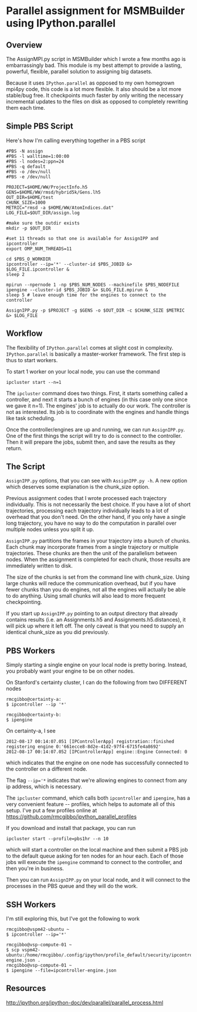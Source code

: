Parallel assignment for MSMBuilder using IPython.parallel
=========================================================

Overview
--------
The AssignMPI.py script in MSMBuilder which I wrote a few months ago is
embarrassingly bad. This module is my best attempt to provide a lasting,
powerful, flexible, parallel solution to assigning big datasets.

Because it uses `IPython.parallel` as opposed to my own homegrown mpi4py
code, this code is a lot more flexible. It also should be a lot more stable/bug
free. It checkpoints much faster by only writing the necessary incremental
updates to the files on disk as opposed to completely rewriting them each time.

Simple PBS Script
-----------------
Here's how I'm calling everything together in a PBS script

    #PBS -N assign
    #PBS -l walltime=1:00:00
    #PBS -l nodes=2:ppn=24
    #PBS -q default
    #PBS -o /dev/null
    #PBS -e /dev/null

    PROJECT=$HOME/WW/ProjectInfo.h5
    GENS=$HOME/WW/rmsd/hybrid5k/Gens.lh5
    OUT_DIR=$HOME/test
    CHUNK_SIZE=1000
    METRIC="rmsd -a $HOME/WW/AtomIndices.dat"
    LOG_FILE=$OUT_DIR/assign.log

    #make sure the outdir exists
    mkdir -p $OUT_DIR

    #set 11 threads so that one is available for AssignIPP and ipcontroller
    export OMP_NUM_THREADS=11

    cd $PBS_O_WORKDIR
    ipcontroller --ip='*' --cluster-id $PBS_JOBID &> $LOG_FILE.ipcontroller &
    sleep 2

    mpirun --npernode 1 -np $PBS_NUM_NODES --machinefile $PBS_NODEFILE ipengine --cluster-id $PBS_JOBID &> $LOG_FILE.mpirun &
    sleep 5 # leave enough time for the engines to connect to the controller

    AssignIPP.py -p $PROJECT -g $GENS -o $OUT_DIR -c $CHUNK_SIZE $METRIC &> $LOG_FILE




Workflow
--------
The flexibility of `IPython.parallel` comes at slight cost in complexity.
`IPython.parallel` is basically a master-worker framework. The first step
is thus to start workers.

To start 1 worker on your local node, you can use the command

    ipcluster start --n=1

The `ipcluster` command does two things. First, it starts something called a
controller, and next it starts a bunch of engines (in this case only one since
we gave it n=1). The engines' job is to actually do our work. The controller is
not as interested. Its job is to coordinate with the engines and handle things
like task scheduling.

Once the controller/engines are up and running, we can run `AssignIPP.py`.
One of the first things the script will try to do is connect to the controller.
Then it will prepare the jobs, submit then, and save the results as they return.

The Script
----------

`AssignIPP.py` options, that you can see with `AssignIPP.py -h`. A new option
which deserves some explanation is the chunk_size option.

Previous assignment codes that I wrote processed each trajectory individually.
This is not necessarily the best choice. If you have a lot of short trajectories,
processing each trajectory individually leads to a lot of overhead that you
don't need. On the other hand, if you only have a single long trajectory,
you have no way to do the computation in parallel over multiple nodes unless you
split it up.

`AssignIPP.py` partitions the frames in your trajectory into a bunch of chunks.
Each chunk may incorporate frames from a single trajectory or multiple trajectories.
These chunks are then the unit of the parallelism between nodes. When the assignment
is completed for each chunk, those results are immediately written to disk.

The size of the chunks is set from the command line with chunk_size. Using large
chunks will reduce the communication overhead, but if you have fewer chunks
than you do engines, not all the engines will actually be able to do anything.
Using small chunks will also lead to more frequent checkpointing.


If you start up `AssignIPP.py` pointing to an output directory that already
contains results (i.e. an Assignments.h5 and Assignments.h5.distances), it will
pick up where it left off. The only caveat is that you need to supply an identical
chunk_size as you did previously.

PBS Workers
-----------

Simply starting a single engine on your local node is pretty boring. Instead, you
probably want your engine to be on other nodes.

On Stanford's certainty cluster, I can do the following from two DIFFERENT nodes
    
    rmcgibbo@certainty-a:
    $ ipcontroller --ip '*'
    
    rmcgibbo@certainty-b:
    $ ipengine
    
On certainty-a, I see

    2012-08-17 00:14:07.051 [IPControllerApp] registration::finished registering engine 0:'661ecce8-8d2e-41d2-97f4-6715fe4a8692'
    2012-08-17 00:14:07.052 [IPControllerApp] engine::Engine Connected: 0
    
which indicates that the engine on one node has successfully connected to
the controller on a different node.

The flag `--ip='*` indicates that we're allowing engines to connect from any ip
address, which is necessary.

The `ipcluster` command, which calls both `ipcontroller` and `ipengine`, has a
very convenient feature -- profiles, which helps to automate all of this setup.
I've put a few profiles online at https://github.com/rmcgibbo/ipython_parallel_profiles

If you download and install that package, you can run

    ipcluster start --profile=pbs1hr --n 10
    
which will start a controller on the local machine and then submit a PBS job to the
default queue asking for ten nodes for an hour each. Each of those jobs will execute
the `ipengine` command to connect to the controller, and then you're in business.

Then you can run `AssignIPP.py` on your local node, and it will connect to the
processes in the PBS queue and they will do the work.

SSH Workers
-----------

I'm still exploring this, but I've got the following to work

    rmcgibbo@vspm42-ubuntu ~
    $ ipcontroller --ip='*'

    rmcgibbo@vsp-compute-01 ~
    $ scp vspm42-ubuntu:/home/rmcgibbo/.config/ipython/profile_default/security/ipcontroller-engine.json .
    rmcgibbo@vsp-compute-01 ~
    $ ipengine --file=ipcontroller-engine.json
    
Resources
---------

http://ipython.org/ipython-doc/dev/parallel/parallel_process.html



